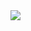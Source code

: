 <img src="https://capsule-render.vercel.app/api?type=waving&color=auto&height=200&section=header&text=Welcome%20JJHumm's%20Github!&fontSize=90" />
